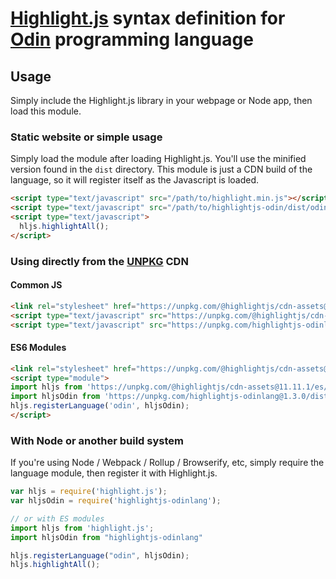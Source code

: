 ﻿# [Highlight.js](https://highlightjs.org/) syntax definition for [Odin](https://odin-lang.com/) programming language

## Usage

Simply include the Highlight.js library in your webpage or Node app, then load this module.

### Static website or simple usage

Simply load the module after loading Highlight.js. You'll use the minified version found in the `dist` directory. This module is just a CDN build of the language, so it will register itself as the Javascript is loaded.

```html
<script type="text/javascript" src="/path/to/highlight.min.js"></script>
<script type="text/javascript" src="/path/to/highlightjs-odin/dist/odin.min.js"></script>
<script type="text/javascript">
  hljs.highlightAll();
</script>
```

### Using directly from the [UNPKG](https://unpkg.com) CDN

#### Common JS

```html
<link rel="stylesheet" href="https://unpkg.com/@highlightjs/cdn-assets@11.11.1/styles/default.min.css">
<script type="text/javascript" src="https://unpkg.com/@highlightjs/cdn-assets@11.11.1/highlight.min.js"></script>
<script type="text/javascript" src="https://unpkg.com/highlightjs-odinlang@1.3.0/dist/odin.min.js"></script>
```

#### ES6 Modules

```html
<link rel="stylesheet" href="https://unpkg.com/@highlightjs/cdn-assets@11.11.1/styles/default.min.css">
<script type="module">
import hljs from 'https://unpkg.com/@highlightjs/cdn-assets@11.11.1/es/highlight.min.js';
import hljsOdin from 'https://unpkg.com/highlightjs-odinlang@1.3.0/dist/odin.es.min.js';
hljs.registerLanguage('odin', hljsOdin);
</script>
```

### With Node or another build system

If you're using Node / Webpack / Rollup / Browserify, etc, simply require the language module, then register it with Highlight.js.

```javascript
var hljs = require('highlight.js');
var hljsOdin = require('highlightjs-odinlang');

// or with ES modules
import hljs from 'highlight.js';
import hljsOdin from "highlightjs-odinlang"

hljs.registerLanguage("odin", hljsOdin);
hljs.highlightAll();
```

